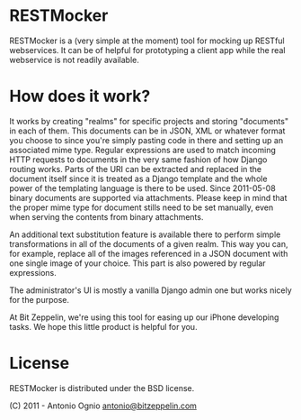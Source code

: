 RESTMocker
===========

RESTMocker is a (very simple at the moment) tool for mocking up RESTful webservices. It can be of helpful for prototyping a client app while the real webservice is not readily available. 

How does it work?
=================

It works by creating "realms" for specific projects and storing "documents" in each of them. This documents can be in JSON, XML or whatever format you choose to since you're simply pasting code in there and setting up an associated mime type. Regular expressions are used to match incoming HTTP requests to documents in the very same fashion of how Django routing works. Parts of the URI can be extracted and replaced in the document itself since it is treated as a Django template and the whole power of the templating language is there to be used. Since 2011-05-08 binary documents are supported via attachments. Please keep in mind that the proper mime type for document stills need to be set manually, even when serving the contents from binary attachments.

An additional text substitution feature is available there to perform simple transformations in all of the documents of a given realm. This way you can, for example, replace all of the images referenced in a JSON document with one single image of your choice. This part is also powered by regular expressions.

The administrator's UI is mostly a vanilla Django admin one but works nicely for the purpose.

At Bit Zeppelin, we're using this tool for easing up our iPhone developing tasks. We hope this little product is helpful for you. 

License
=======

RESTMocker is distributed under the BSD license.

(C) 2011 - Antonio Ognio <antonio@bitzeppelin.com>
